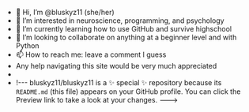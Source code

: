 - 👋 Hi, I’m @bluskyz11 (she/her)
- 👀 I’m interested in neuroscience, programming, and psychology
- 🌱 I’m currently learning how to use GitHub and survive highschool
- 💞️ I’m looking to collaborate on anything at a beginner level and with Python
- 📫 How to reach me: leave a comment I guess
- Any help navigating this site would be very much appreciated 
-
- !---
bluskyz11/bluskyz11 is a ✨ special ✨ repository because its `README.md` (this file) appears on your GitHub profile.
You can click the Preview link to take a look at your changes.
--->
